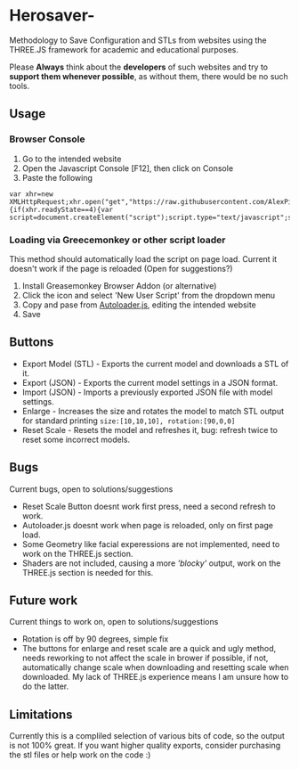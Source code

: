 # Herosaver-

Methodology to Save Configuration and STLs from websites using the THREE.JS framework for academic and educational purposes.

Please **Always** think about the **developers** of such websites and try to **support them whenever possible**, as without them, there would be no such tools.

## Usage
### Browser Console
  1. Go to the intended website
  2. Open the Javascript Console [F12], then click on Console
  3. Paste the following
  
```
var xhr=new XMLHttpRequest;xhr.open("get","https://raw.githubusercontent.com/AlexPicaso/HeroForgeSaver/master/herosaver.js",true);xhr.onreadystatechange=function(){if(xhr.readyState==4){var script=document.createElement("script");script.type="text/javascript";script.text=xhr.responseText;document.body.appendChild(script)}};xhr.send(null);
```

### Loading via Greecemonkey or other script loader
This method should automatically load the script on page load. Current it doesn't work if the page is reloaded (Open for suggestions?)

1. Install Greasemonkey Browser Addon (or alternative)
2. Click the icon and select 'New User Script' from the dropdown menu
3. Copy and pase from [Autoloader.js](Autoloader.js), editing the intended website
4. Save

## Buttons
* Export Model (STL) - Exports the current model and downloads a STL of it.
* Export (JSON) - Exports the current model settings in a JSON format.
* Import (JSON) - Imports a previously exported JSON file with model settings.
* Enlarge - Increases the size and rotates the model to match STL output for standard printing ```size:[10,10,10], rotation:[90,0,0]```
* Reset Scale - Resets the model and refreshes it, bug: refresh twice to reset some incorrect models. 

## Bugs

Current bugs, open to solutions/suggestions

* Reset Scale Button doesnt work first press, need a second refresh to work. 
* Autoloader.js doesnt work when page is reloaded, only on first page load.
* Some Geometry like facial experessions are not implemented, need to work on the THREE.js section.
* Shaders are not included, causing a more _'blocky'_ output, work on the THREE.js section is needed for this.

## Future work

Current things to work on, open to solutions/suggestions

* Rotation is off by 90 degrees, simple fix
* The buttons for enlarge and reset scale are a quick and ugly method, needs reworking to not affect the scale in brower if possible, if not, automatically change scale when downloading and resetting scale when downloaded. My lack of THREE.js experience means I am unsure how to do the latter.


## Limitations

Currently this is a compliled selection of various bits of code, so the output is not 100% great. If you want higher quality exports, consider purchasing the stl files or help work on the code :)
